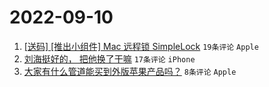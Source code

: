 # 2022-09-10

1. [[送码] [推出小组件] Mac 远程锁 SimpleLock](https://www.v2ex.com/t/879062) `19条评论` `Apple`
1. [刘海挺好的， 把他换了干嘛](https://www.v2ex.com/t/879058) `17条评论` `iPhone`
1. [大家有什么管道能买到外版苹果产品吗？](https://www.v2ex.com/t/879053) `8条评论` `Apple`
